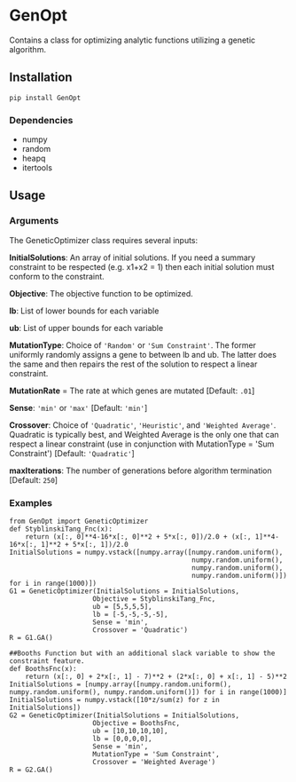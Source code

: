 # GenOpt
Contains a class for optimizing analytic functions utilizing a genetic algorithm.

## Installation
  ```
  pip install GenOpt
  ```
  
### Dependencies
* numpy
* random
* heapq
* itertools

## Usage

### Arguments
The GeneticOptimizer class requires several inputs:

**InitialSolutions**: An array of initial solutions. If you need a summary constraint to be respected (e.g. x1+x2 = 1) then each initial solution must conform to the constraint.

**Objective**: The objective function to be optimized. 

**lb**: List of lower bounds for each variable

**ub**: List of upper bounds for each variable

**MutationType**: Choice of `'Random'` or `'Sum Constraint'`. The former uniformly randomly assigns a gene to between lb and ub. The latter does the same and then repairs the rest of the solution to respect a linear constraint. 

**MutationRate** = The rate at which genes are mutated [Default: `.01`]

**Sense**: `'min'` or `'max'` [Default: `'min'`]

**Crossover**: Choice of `'Quadratic'`, `'Heuristic'`, and `'Weighted Average'`. Quadratic is typically best, and Weighted Average is the only one that can respect a linear constraint (use in conjunction with MutationType = 'Sum Constraint') [Default: `'Quadratic'`]

**maxIterations**: The number of generations before algorithm termination [Default: `250`]

### Examples
  ```
  from GenOpt import GeneticOptimizer
  def StyblinskiTang_Fnc(x):
      return (x[:, 0]**4-16*x[:, 0]**2 + 5*x[:, 0])/2.0 + (x[:, 1]**4-16*x[:, 1]**2 + 5*x[:, 1])/2.0
  InitialSolutions = numpy.vstack([numpy.array([numpy.random.uniform(), 
                                                numpy.random.uniform(), 
                                                numpy.random.uniform(), 
                                                numpy.random.uniform()]) for i in range(1000)])
  G1 = GeneticOptimizer(InitialSolutions = InitialSolutions, 
                       Objective = StyblinskiTang_Fnc, 
                       ub = [5,5,5,5], 
                       lb = [-5,-5,-5,-5], 
                       Sense = 'min', 
                       Crossover = 'Quadratic')
  R = G1.GA()
  ```
  
  ```
  ##Booths Function but with an additional slack variable to show the constraint feature.
  def BoothsFnc(x):
      return (x[:, 0] + 2*x[:, 1] - 7)**2 + (2*x[:, 0] + x[:, 1] - 5)**2
  InitialSolutions = [numpy.array([numpy.random.uniform(), numpy.random.uniform(), numpy.random.uniform()]) for i in range(1000)]
  InitialSolutions = numpy.vstack([10*z/sum(z) for z in InitialSolutions])
  G2 = GeneticOptimizer(InitialSolutions = InitialSolutions, 
                       Objective = BoothsFnc, 
                       ub = [10,10,10,10], 
                       lb = [0,0,0,0], 
                       Sense = 'min', 
                       MutationType = 'Sum Constraint',
                       Crossover = 'Weighted Average')
  R = G2.GA()
  ```
